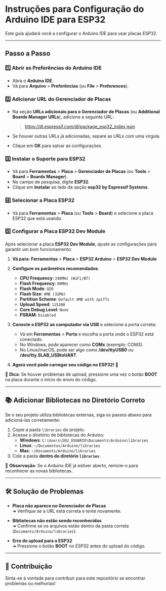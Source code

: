 # Instruções para Configuração do Arduino IDE para ESP32

Este guia ajudará você a configurar o Arduino IDE para usar placas ESP32.

---

## Passo a Passo

### 1️⃣ Abrir as Preferências do Arduino IDE

- Abra o **Arduino IDE**.
- Vá para **Arquivo** > **Preferências** (ou **File** > **Preferences**).

### 2️⃣ Adicionar URL do Gerenciador de Placas

- Na seção **URLs adicionais para o Gerenciador de Placas** (ou **Additional Boards Manager URLs**), adicione a seguinte URL:

  > https://dl.espressif.com/dl/package_esp32_index.json

- Se houver outras URLs já adicionadas, separe as URLs com uma vírgula.
- Clique em **OK** para salvar as configurações.

### 3️⃣ Instalar o Suporte para ESP32

- Vá para **Ferramentas** > **Placa** > **Gerenciador de Placas** (ou **Tools** > **Board** > **Boards Manager**).
- No campo de pesquisa, digite **ESP32**.
- Clique em **Instalar** ao lado da opção **esp32 by Espressif Systems**.

### 4️⃣ Selecionar a Placa ESP32

- Vá para **Ferramentas** > **Placa** (ou **Tools** > **Board**) e selecione a placa ESP32 que está usando.

### 5️⃣ Configurar a Placa ESP32 Dev Module

Após selecionar a placa **ESP32 Dev Module**, ajuste as configurações para garantir um bom funcionamento:

1. **Vá para**: **Ferramentas** > **Placa** > **ESP32 Arduino** > **ESP32 Dev Module**  
2. **Configure os parâmetros recomendados**:

   - **CPU Frequency**: `240MHz (WiFi/BT)`  
   - **Flash Frequency**: `80MHz`  
   - **Flash Mode**: `QIO`  
   - **Flash Size**: `4MB (32Mb)`  
   - **Partition Scheme**: `Default 4MB with spiffs`  
   - **Upload Speed**: `115200`  
   - **Core Debug Level**: `None`  
   - **PSRAM**: `Disabled`  

3. **Conecte o ESP32 ao computador via USB** e selecione a porta correta:  
   - Vá em **Ferramentas** > **Porta** e escolha a porta onde o ESP32 está conectado.  
   - No Windows, pode aparecer como **COMx** (exemplo: COM3).  
   - No Linux/macOS, pode ser algo como **/dev/ttyUSB0** ou **/dev/tty.SLAB_USBtoUART**.

4. **Agora você pode carregar seu código no ESP32!** 🚀  

🔹 **Dica**: Se houver problemas de upload, pressione uma vez o botão **BOOT** na placa durante o início do envio do código.

---

## 📚 Adicionar Bibliotecas no Diretório Correto

Se o seu projeto utiliza bibliotecas externas, siga os passos abaixo para adicioná-las corretamente:

1. Copie a pasta `libraries` do projeto.
2. Acesse o diretório de bibliotecas do Arduino:
   - **Windows**: `C:\Users\SEU_USUARIO\Documents\Arduino\libraries`
   - **Linux**: `~/Documentos/Arduino/libraries`
   - **Mac**: `~/Documents/Arduino/libraries`
3. Cole a pasta **dentro do diretório `libraries`**.

🔹 **Observação**: Se o Arduino IDE já estiver aberto, reinicie-o para reconhecer as novas bibliotecas.

---

## 🛠️ Solução de Problemas

- **Placa não aparece no Gerenciador de Placas**  
  ➜ Verifique se a URL está correta e tente novamente.  

- **Bibliotecas não estão sendo reconhecidas**  
  ➜ Confirme se os arquivos estão dentro da pasta correta (`Documents/Arduino/libraries`).  

- **Erro de upload para o ESP32**  
  ➜ Pressione o botão **BOOT** no ESP32 antes do upload do código.  

---

## 🤝 Contribuição

Sinta-se à vontade para contribuir para este repositório se encontrar problemas ou melhorias!

